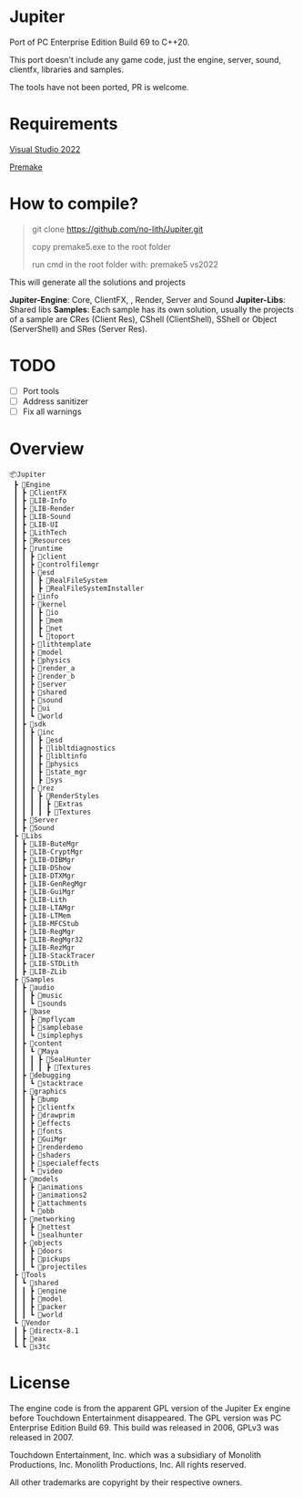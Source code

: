 # Jupiter

Port of PC Enterprise Edition Build 69 to C++20.

This port doesn't include any game code, just the engine, server, sound, clientfx, libraries and samples.

The tools have not been ported, PR is welcome.

# Requirements
[Visual Studio 2022](https://visualstudio.microsoft.com/vs/)

[Premake](https://premake.github.io)

# How to compile?

> git clone https://github.com/no-lith/Jupiter.git
>
> copy premake5.exe to the root folder
>
> run cmd in the root folder with: premake5 vs2022

This will generate all the solutions and projects

**Jupiter-Engine**: Core, ClientFX, , Render, Server and Sound
**Jupiter-Libs**: Shared libs
**Samples**: Each sample has its own solution, usually the projects of a sample are CRes (Client Res), CShell (ClientShell), SShell or Object (ServerShell) and SRes (Server Res).

# TODO

- [ ] Port tools
- [ ] Address sanitizer
- [ ] Fix all warnings

# Overview

```
📦Jupiter
 ┣ 📂Engine
 ┃ ┣ 📂ClientFX
 ┃ ┣ 📂LIB-Info
 ┃ ┣ 📂LIB-Render
 ┃ ┣ 📂LIB-Sound
 ┃ ┣ 📂LIB-UI
 ┃ ┣ 📂LithTech
 ┃ ┣ 📂Resources
 ┃ ┣ 📂runtime
 ┃ ┃ ┣ 📂client
 ┃ ┃ ┣ 📂controlfilemgr
 ┃ ┃ ┣ 📂esd
 ┃ ┃ ┃ ┣ 📂RealFileSystem
 ┃ ┃ ┃ ┣ 📂RealFileSystemInstaller
 ┃ ┃ ┣ 📂info
 ┃ ┃ ┣ 📂kernel
 ┃ ┃ ┃ ┣ 📂io
 ┃ ┃ ┃ ┣ 📂mem
 ┃ ┃ ┃ ┣ 📂net
 ┃ ┃ ┃ ┗ 📂toport
 ┃ ┃ ┣ 📂lithtemplate
 ┃ ┃ ┣ 📂model
 ┃ ┃ ┣ 📂physics
 ┃ ┃ ┣ 📂render_a
 ┃ ┃ ┣ 📂render_b
 ┃ ┃ ┣ 📂server
 ┃ ┃ ┣ 📂shared
 ┃ ┃ ┣ 📂sound
 ┃ ┃ ┣ 📂ui
 ┃ ┃ ┗ 📂world
 ┃ ┣ 📂sdk
 ┃ ┃ ┣ 📂inc
 ┃ ┃ ┃ ┣ 📂esd
 ┃ ┃ ┃ ┣ 📂libltdiagnostics
 ┃ ┃ ┃ ┣ 📂libltinfo
 ┃ ┃ ┃ ┣ 📂physics
 ┃ ┃ ┃ ┣ 📂state_mgr
 ┃ ┃ ┃ ┣ 📂sys
 ┃ ┃ ┣ 📂rez
 ┃ ┃ ┃ ┣ 📂RenderStyles
 ┃ ┃ ┃ ┃ ┣ 📂Extras
 ┃ ┃ ┃ ┃ ┣ 📂Textures
 ┃ ┣ 📂Server
 ┃ ┣ 📂Sound
 ┣ 📂Libs
 ┃ ┣ 📂LIB-ButeMgr
 ┃ ┣ 📂LIB-CryptMgr
 ┃ ┣ 📂LIB-DIBMgr
 ┃ ┣ 📂LIB-DShow
 ┃ ┣ 📂LIB-DTXMgr
 ┃ ┣ 📂LIB-GenRegMgr
 ┃ ┣ 📂LIB-GuiMgr
 ┃ ┣ 📂LIB-Lith
 ┃ ┣ 📂LIB-LTAMgr
 ┃ ┣ 📂LIB-LTMem
 ┃ ┣ 📂LIB-MFCStub
 ┃ ┣ 📂LIB-RegMgr
 ┃ ┣ 📂LIB-RegMgr32
 ┃ ┣ 📂LIB-RezMgr
 ┃ ┣ 📂LIB-StackTracer
 ┃ ┣ 📂LIB-STDLith
 ┃ ┣ 📂LIB-ZLib
 ┣ 📂Samples
 ┃ ┣ 📂audio
 ┃ ┃ ┣ 📂music
 ┃ ┃ ┗ 📂sounds
 ┃ ┣ 📂base
 ┃ ┃ ┣ 📂mpflycam
 ┃ ┃ ┣ 📂samplebase
 ┃ ┃ ┗ 📂simplephys
 ┃ ┣ 📂content
 ┃ ┃ ┗ 📂Maya
 ┃ ┃ ┃ ┣ 📂SealHunter
 ┃ ┃ ┃ ┃ ┣ 📂Textures
 ┃ ┣ 📂debugging
 ┃ ┃ ┗ 📂stacktrace
 ┃ ┣ 📂graphics
 ┃ ┃ ┣ 📂bump
 ┃ ┃ ┣ 📂clientfx
 ┃ ┃ ┣ 📂drawprim
 ┃ ┃ ┣ 📂effects
 ┃ ┃ ┣ 📂fonts
 ┃ ┃ ┣ 📂GuiMgr
 ┃ ┃ ┣ 📂renderdemo
 ┃ ┃ ┣ 📂shaders
 ┃ ┃ ┣ 📂specialeffects
 ┃ ┃ ┗ 📂video
 ┃ ┣ 📂models
 ┃ ┃ ┣ 📂animations
 ┃ ┃ ┣ 📂animations2
 ┃ ┃ ┣ 📂attachments
 ┃ ┃ ┗ 📂obb
 ┃ ┣ 📂networking
 ┃ ┃ ┣ 📂nettest
 ┃ ┃ ┗ 📂sealhunter
 ┃ ┣ 📂objects
 ┃ ┃ ┣ 📂doors
 ┃ ┃ ┣ 📂pickups
 ┃ ┃ ┗ 📂projectiles
 ┣ 📂Tools
 ┃ ┗ 📂shared
 ┃ ┃ ┣ 📂engine
 ┃ ┃ ┣ 📂model
 ┃ ┃ ┣ 📂packer
 ┃ ┃ ┗ 📂world
 ┗ 📂Vendor
 ┃ ┣ 📂directx-8.1
 ┃ ┣ 📂eax
 ┗ ┗ 📂s3tc
```


# License

The engine code is from the apparent GPL version of the Jupiter Ex engine before Touchdown Entertainment disappeared. The GPL version was PC Enterprise Edition Build 69. This build was released in 2006, GPLv3 was released in 2007.

Touchdown Entertainment, Inc. which was a subsidiary of Monolith Productions, Inc. Monolith Productions, Inc. All rights reserved.

All other trademarks are copyright by their respective owners.